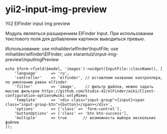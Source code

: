 # yii2-input-img-preview
Yii2 ElFinder input img preview

Модуль являеться разширением ElFinder Input.
При использовании текстового поля для добавлении картинок выводиться превью.

Использование:
	use mihaildev\elfinder\InputFile;
	use mihaildev\elfinder\ElFinder;
	use xtarantulz\input-img-preview\InputImgPreview

	
	echo $form->field($model, 'images')->widget(InputFile::className(), [
		'language'      => 'ru',
		'controller'    => 'elfinder', // вставляем название контроллера, по умолчанию равен elfinder
		'filter'        => 'image',    // фильтр файлов, можно задать массив фильтров https://github.com/Studio-42/elFinder/wiki/Client-configuration-options#wiki-onlyMimes
		'template'      => '<div class="input-group">{input}<span class="input-group-btn">{button}</span></div>',
		'options'       => ['class' => 'form-control'],
		'buttonOptions' => ['class' => 'btn btn-success'],
		'multiple'      => true       // возможность выбора нескольких файлов
	]);
